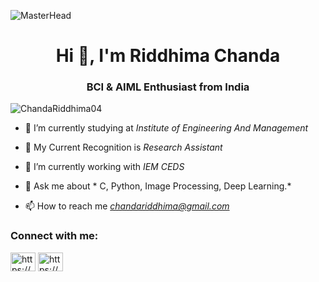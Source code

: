 ![MasterHead](https://i.imgur.com/QRNBbRN.jpeg)

<h1 align="center">Hi 👋, I'm Riddhima Chanda</h1>
<h3 align="center">BCI & AIML Enthusiast from India</h3>

<p align="left"> <img src="https://komarev.com/ghpvc/?username=ChandaRiddhima04&label=Profile%20views&color=0e75b6&style=flat" alt="ChandaRiddhima04" /> </p>

- 🔭 I’m currently studying at *Institute of Engineering And Management*

- 🤝 My Current Recognition is *Research Assistant*

- 🔭 I’m currently working with *IEM CEDS*

- 💬 Ask me about * C, Python, Image Processing, Deep Learning.*

- 📫 How to reach me *chandariddhima@gmail.com*

<h3 align="left">Connect with me:</h3>
<p align="left">
<a href="https://linkedin.com/in/https://www.linkedin.com/in/riddhima-chanda/" target="blank"><img align="center" src="https://raw.githubusercontent.com/rahuldkjain/github-profile-readme-generator/master/src/images/icons/Social/linked-in-alt.svg" alt="https://www.linkedin.com/in/riddhima-chanda/" height="30" width="40" /></a>
<a href="https://instagram.com/https://www.instagram.com/cryptic_aura01/" target="blank"><img align="center" src="https://raw.githubusercontent.com/rahuldkjain/github-profile-readme-generator/master/src/images/icons/Social/instagram.svg" alt="https://www.instagram.com/cryptic_aura01/" height="30" width="40" /></a>
</p>

